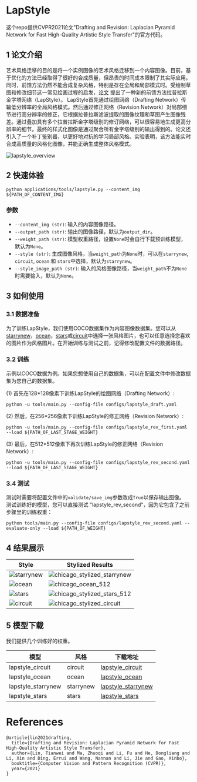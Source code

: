 
# LapStyle

 这个repo提供CVPR2021论文"Drafting and Revision: Laplacian Pyramid Network for Fast High-Quality Artistic Style Transfer"的官方代码。

## 1 论文介绍

艺术风格迁移的目的是将一个实例图像的艺术风格迁移到一个内容图像。目前，基于优化的方法已经取得了很好的合成质量，但昂贵的时间成本限制了其实际应用。
同时，前馈方法仍然不能合成复杂风格，特别是存在全局和局部模式时。受绘制草图和修改细节这一常见绘画过程的启发，[论文](https://arxiv.org/pdf/2104.05376.pdf) 提出了一种新的前馈方法拉普拉斯金字塔网络（LapStyle）。
LapStyle首先通过绘图网络（Drafting Network）传输低分辨率的全局风格模式。然后通过修正网络（Revision Network）对局部细节进行高分辨率的修正，它根据拉普拉斯滤波提取的图像纹理和草图产生图像残差。通过叠加具有多个拉普拉斯金字塔级别的修订网络，可以很容易地生成更高分辨率的细节。最终的样式化图像是通过聚合所有金字塔级别的输出得到的。论文还引入了一个补丁鉴别器，以更好地对抗的学习局部风格。实验表明，该方法能实时合成高质量的风格化图像，并能正确生成整体风格模式。

![lapstyle_overview](https://user-images.githubusercontent.com/79366697/118654987-b24dc100-b81b-11eb-9430-d84630f80511.png)


## 2 快速体验
```
python applications/tools/lapstyle.py --content_img ${PATH_OF_CONTENT_IMG}
```
### **参数**

- `--content_img (str)`: 输入的内容图像路径。
- `--output_path (str)`: 输出的图像路径，默认为`output_dir`。
- `--weight_path (str)`: 模型权重路径，设置`None`时会自行下载预训练模型，默认为`None`。
- `--style (str)`: 生成图像风格，当`weight_path`为`None`时，可以在`starrynew`, `circuit`, `ocean` 和 `stars`中选择，默认为`starrynew`。
- `--style_image_path (str)`: 输入的风格图像路径，当`weight_path`不为`None`时需要输入，默认为`None`。

## 3 如何使用

### 3.1 数据准备

为了训练LapStyle，我们使用COCO数据集作为内容图像数据集。您可以从[starrynew](https://user-images.githubusercontent.com/79366697/118655415-1ec8c000-b81c-11eb-8002-90bf8d477860.png)，[ocean](https://user-images.githubusercontent.com/79366697/118655407-1c666600-b81c-11eb-83a6-300ee1952415.png)，[stars](https://user-images.githubusercontent.com/79366697/118655423-20928380-b81c-11eb-92bd-0deeb320ff14.png)或[circuit](https://user-images.githubusercontent.com/79366697/118655399-196b7580-b81c-11eb-8bc5-d5ece80c18ba.jpg)中选择一张风格图片，也可以任意选择您喜欢的图片作为风格图片。在开始训练与测试之前，记得修改配置文件的数据路径。

### 3.2 训练

示例以COCO数据为例。如果您想使用自己的数据集，可以在配置文件中修改数据集为您自己的数据集。

(1) 首先在128*128像素下训练LapStyle的绘图网络（Drafting Network）:
```
python -u tools/main.py --config-file configs/lapstyle_draft.yaml
```

(2) 然后，在256*256像素下训练LapStyle的修正网络（Revision Network）:
```
python -u tools/main.py --config-file configs/lapstyle_rev_first.yaml --load ${PATH_OF_LAST_STAGE_WEIGHT}
```

(3) 最后，在512*512像素下再次训练LapStyle的修正网络（Revision Network）:
```
python -u tools/main.py --config-file configs/lapstyle_rev_second.yaml --load ${PATH_OF_LAST_STAGE_WEIGHT}
```

### 3.4 测试

测试时需要将配置文件中的`validate/save_img`参数改成`True`以保存输出图像。
测试训练好的模型，您可以直接测试 "lapstyle_rev_second"，因为它包含了之前步骤里的训练权重：
```
python tools/main.py --config-file configs/lapstyle_rev_second.yaml --evaluate-only --load ${PATH_OF_WEIGHT}
```

## 4 结果展示

| Style | Stylized Results |
| --- | --- |
| ![starrynew](https://user-images.githubusercontent.com/79366697/118655415-1ec8c000-b81c-11eb-8002-90bf8d477860.png) | ![chicago_stylized_starrynew](https://user-images.githubusercontent.com/79366697/118655671-59325d00-b81c-11eb-93a3-4fcc24680124.png)|
| ![ocean](https://user-images.githubusercontent.com/79366697/118655407-1c666600-b81c-11eb-83a6-300ee1952415.png) | ![chicago_ocean_512](https://user-images.githubusercontent.com/79366697/118655625-4cae0480-b81c-11eb-83ec-30936ed3df65.png)|
| ![stars](https://user-images.githubusercontent.com/79366697/118655423-20928380-b81c-11eb-92bd-0deeb320ff14.png) | ![chicago_stylized_stars_512](https://user-images.githubusercontent.com/79366697/118655638-50da2200-b81c-11eb-9223-58d5df022fa5.png)|
| ![circuit](https://user-images.githubusercontent.com/79366697/118655399-196b7580-b81c-11eb-8bc5-d5ece80c18ba.jpg) | ![chicago_stylized_circuit](https://user-images.githubusercontent.com/79366697/118655660-56376c80-b81c-11eb-87f2-64ae5a82375c.png)|


## 5 模型下载

我们提供几个训练好的权重。

| 模型 | 风格 | 下载地址 |
|---|---|---|
| lapstyle_circuit  | circuit | [lapstyle_circuit](https://paddlegan.bj.bcebos.com/models/lapstyle_circuit.pdparams)
| lapstyle_ocean  | ocean | [lapstyle_ocean](https://paddlegan.bj.bcebos.com/models/lapstyle_ocean.pdparams)
| lapstyle_starrynew  | starrynew | [lapstyle_starrynew](https://paddlegan.bj.bcebos.com/models/lapstyle_starrynew.pdparams)
| lapstyle_stars  | stars | [lapstyle_stars](https://paddlegan.bj.bcebos.com/models/lapstyle_stars.pdparams)


# References

```
@article{lin2021drafting,
  title={Drafting and Revision: Laplacian Pyramid Network for Fast High-Quality Artistic Style Transfer},
  author={Lin, Tianwei and Ma, Zhuoqi and Li, Fu and He, Dongliang and Li, Xin and Ding, Errui and Wang, Nannan and Li, Jie and Gao, Xinbo},
  booktitle={Computer Vision and Pattern Recognition (CVPR)},
  year={2021}
}
```
